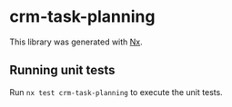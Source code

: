 # crm-task-planning

This library was generated with [Nx](https://nx.dev).

## Running unit tests

Run `nx test crm-task-planning` to execute the unit tests.
